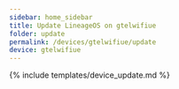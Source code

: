```yaml
---
sidebar: home_sidebar
title: Update LineageOS on gtelwifiue
folder: update
permalink: /devices/gtelwifiue/update
device: gtelwifiue
---
```

{% include templates/device_update.md %}
